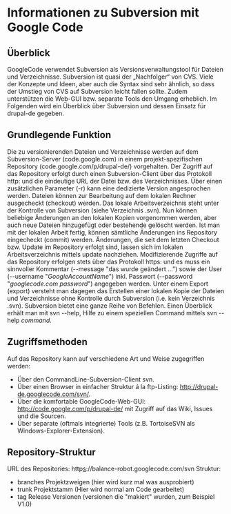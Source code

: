 # Informationen zu Subversion mit Google Code #
## Überblick ##
GoogleCode verwendet Subversion als Versionsverwaltungstool für Dateien und Verzeichnisse. Subversion ist quasi der „Nachfolger“ von CVS. Viele der Konzepte und Ideen, aber auch die Syntax sind sehr ähnlich, so dass der Umstieg von CVS auf Subversion leicht fallen sollte. Zudem unterstützen die Web-GUI bzw. separate Tools den Umgang erheblich.
Im Folgenden wird ein Überblick über Subversion und dessen Einsatz für drupal-de gegeben.
## Grundlegende Funktion ##
Die zu versionierenden Dateien und Verzeichnisse werden auf dem Subversion-Server (code.google.com) in einem projekt-spezifischen Repository (code.google.com/p/drupal-de/) vorgehalten. Der Zugriff auf das Repository erfolgt durch einen Subversion-Client über das Protokoll http: und die eindeutige URL der Datei bzw. des Verzeichnisses. Über einen zusätzlichen Parameter (-r) kann eine dedizierte Version angesprochen werden.
Dateien können zur Bearbeitung auf dem lokalen Rechner ausgecheckt (checkout) werden. Das lokale Arbeitsverzeichnis steht unter der Kontrolle von Subversion (siehe Verzeichnis .svn). Nun können beliebige Änderungen an den lokalen Kopien vorgenommen werden, aber auch neue Dateien hinzugefügt oder bestehende gelöscht werden. Ist man mit der lokalen Arbeit fertig, können sämtliche Änderungen ins Repository eingecheckt (commit) werden. Änderungen, die seit dem letzten Checkout bzw. Update im Repository erfolgt sind, lassen sich im lokalen Arbeitsverzeichnis mittels update nachziehen.
Modifizierende Zugriffe auf das Repository erfolgen stets über das Protokoll https: und es muss ein sinnvoller Kommentar (--message "das wurde geändert …") sowie der User (--username "_GoogleAccountName_") inkl. Passwort (--password "_googlecode.com password_") angegeben werden.
Unter einem Export (export) versteht man dagegen das Erstellen einer lokalen Kopie der Dateien und Verzeichnisse ohne Kontrolle durch Subversion (i.e. kein Verzeichnis .svn).
Subversion bietet eine ganze Reihe von Befehlen. Einen Überblick erhält man mit svn --help, Hilfe zu einem speziellen Command mittels svn --help _command_.
## Zugriffsmethoden ##
Auf das Repository kann auf verschiedene Art und Weise zugegriffen werden:
  * Über den CommandLine-Subversion-Client svn.
  * Über einen Browser in einfacher Struktur á la ftp-Listing: http://drupal-de.googlecode.com/svn/.
  * Über die komfortable GoogleCode-Web-GUI: http://code.google.com/p/drupal-de/ mit Zugriff auf das Wiki, Issues und die Sourcen.
  * Über separate (oftmals integrierte) Tools (z.B. TortoiseSVN als Windows-Explorer-Extension).
## Repository-Struktur ##
URL des Repositories: http[s](s.md)://balance-robot.googlecode.com/svn
Struktur:
  * branches Projektzweigen (hier wird kurz mal was ausprobiert)
  * trunk Projektstamm (Hier wird normal am Code gearbeitet)
  * tag Release Versionen (versionen die "makiert" wurden, zum Beispiel V1.0)